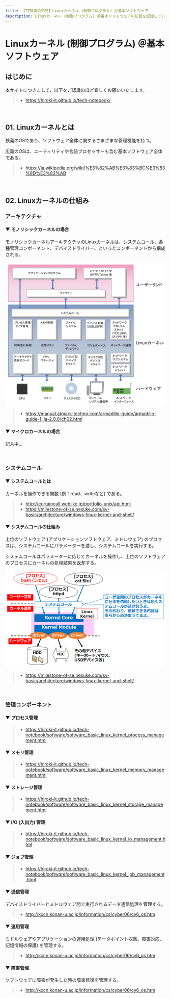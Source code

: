 ```yaml
---
title: 【IT技術の知見】Linuxカーネル (制御プログラム) ＠基本ソフトウェア
description: Linuxカーネル (制御プログラム) ＠基本ソフトウェアの知見を記録しています。
---
```


# Linuxカーネル (制御プログラム) ＠基本ソフトウェア

## はじめに

本サイトにつきまして、以下をご認識のほど宜しくお願いいたします。

> - https://hiroki-it.github.io/tech-notebook/

<br>

## 01. Linuxカーネルとは

狭義のOSであり、ソフトウェア全体に関するさまざまな管理機能を持つ。

広義のOSは、ユーティリティや言語プロセッサーも含む基本ソフトウェア全体である。

> - https://ja.wikipedia.org/wiki/%E3%82%AB%E3%83%BC%E3%83%8D%E3%83%AB

<br>

## 02. Linuxカーネルの仕組み

### アーキテクチャ

#### ▼ モノリシックカーネルの場合

モノリシックカーネルアーキテクチャのLinuxカーネルは、システムコール、各種管理コンポーネント、デバイスドライバー、といったコンポーネントから構成される。

![linux_kernel_architecture](https://raw.githubusercontent.com/hiroki-it/tech-notebook-images/master/images/linux_kernel_architecture.png)

> - https://manual.atmark-techno.com/armadillo-guide/armadillo-guide-1_ja-2.0.0/ch02.html

#### ▼ マイクロカーネルの場合

記入中...

<br>

### システムコール

#### ▼ システムコールとは

カーネルを操作できる関数 (例：read、writeなど) である。

> - http://curtaincall.weblike.jp/portfolio-unix/api.html
> - https://milestone-of-se.nesuke.com/sv-basic/architecture/windows-linux-kernel-and-shell/

#### ▼ システムコールの仕組み

上位のソフトウェア (アプリケーションソフトウェア、ミドルウェア) のプロセスは、システムコールにパラメーターを渡し、システムコールを実行する。

システムコールはパラメーターに応じてカーネルを操作し、上位のソフトウェアのプロセスにカーネルの処理結果を返却する。

![linux_kernel_system-call](https://raw.githubusercontent.com/hiroki-it/tech-notebook-images/master/images/linux_kernel_system-call.png)

> - https://milestone-of-se.nesuke.com/sv-basic/architecture/windows-linux-kernel-and-shell/

<br>

### 管理コンポーネント

#### ▼ プロセス管理

> - https://hiroki-it.github.io/tech-notebook/software/software_basic_linux_kernel_process_management.html

#### ▼ メモリ管理

> - https://hiroki-it.github.io/tech-notebook/software/software_basic_linux_kernel_memory_management.html

#### ▼ ストレージ管理

> - https://hiroki-it.github.io/tech-notebook/software/software_basic_linux_kernel_storage_management.html

#### ▼ I/O (入出力) 管理

> - https://hiroki-it.github.io/tech-notebook/software/software_basic_linux_kernel_io_management.html

#### ▼ ジョブ管理

> - https://hiroki-it.github.io/tech-notebook/software/software_basic_linux_kernel_job_management.html

#### ▼ 通信管理

デバイスドライバーとミドルウェア間で実行されるデータ通信処理を管理する。

> - http://kccn.konan-u.ac.jp/information/cs/cyber06/cy6_os.htm

#### ▼ 運用管理

ミドルウェアやアプリケーションの運用処理 (データポイント収集、障害対応、記憶情報の保護) を管理する。

> - http://kccn.konan-u.ac.jp/information/cs/cyber06/cy6_os.htm

#### ▼ 障害管理

ソフトウェアに障害が発生した時の障害修復を管理する。

> - http://kccn.konan-u.ac.jp/information/cs/cyber06/cy6_os.htm

<br>

